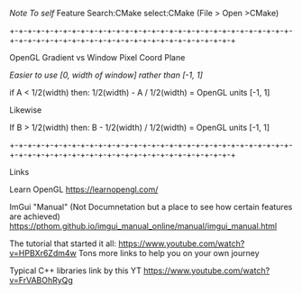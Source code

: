 *Note To self* 
Feature Search:CMake select:CMake (File > Open >CMake)

+-+-+-+-+-+-+-+-+-+-+-+-+-+-+-+-+-+-+-+-+-+-+-+-+-+-+-+-+-+-+-+-+-+-+-+-+-+-+-+-+-+-+-+-+-+-+-+-+-+-+-+-+-+-+-+-+-+

OpenGL Gradient vs Window Pixel Coord Plane

*Easier to use [0, width of window] rather than [-1, 1]*

if A < 1/2(width) then: 1/2(width) - A / 1/2(width) = OpenGL units [-1, 1]

Likewise

If B > 1/2(width) then: B - 1/2(width) / 1/2(width) = OpenGL units [-1, 1]

+-+-+-+-+-+-+-+-+-+-+-+-+-+-+-+-+-+-+-+-+-+-+-+-+-+-+-+-+-+-+-+-+-+-+-+-+-+-+-+-+-+-+-+-+-+-+-+-+-+-+-+-+-+-+-+-+-+

Links

Learn OpenGL 
https://learnopengl.com/

ImGui "Manual" (Not Documnetation but a place to see how certain features are achieved) 
https://pthom.github.io/imgui_manual_online/manual/imgui_manual.html

The tutorial that started it all: 
https://www.youtube.com/watch?v=HPBXr6Zdm4w 
Tons more links to help you on your own journey

Typical C++ libraries link by this YT 
https://www.youtube.com/watch?v=FrVABOhRyQg
